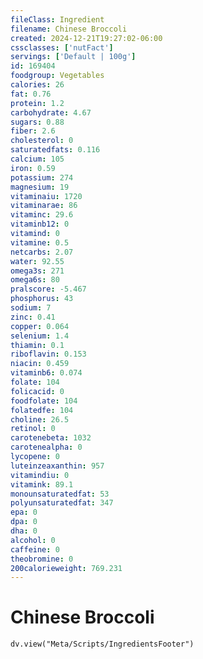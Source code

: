 ```yaml
---
fileClass: Ingredient
filename: Chinese Broccoli
created: 2024-12-21T19:27:02-06:00
cssclasses: ['nutFact']
servings: ['Default | 100g']
id: 169404
foodgroup: Vegetables
calories: 26
fat: 0.76
protein: 1.2
carbohydrate: 4.67
sugars: 0.88
fiber: 2.6
cholesterol: 0
saturatedfats: 0.116
calcium: 105
iron: 0.59
potassium: 274
magnesium: 19
vitaminaiu: 1720
vitaminarae: 86
vitaminc: 29.6
vitaminb12: 0
vitamind: 0
vitamine: 0.5
netcarbs: 2.07
water: 92.55
omega3s: 271
omega6s: 80
pralscore: -5.467
phosphorus: 43
sodium: 7
zinc: 0.41
copper: 0.064
selenium: 1.4
thiamin: 0.1
riboflavin: 0.153
niacin: 0.459
vitaminb6: 0.074
folate: 104
folicacid: 0
foodfolate: 104
folatedfe: 104
choline: 26.5
retinol: 0
carotenebeta: 1032
carotenealpha: 0
lycopene: 0
luteinzeaxanthin: 957
vitamindiu: 0
vitamink: 89.1
monounsaturatedfat: 53
polyunsaturatedfat: 347
epa: 0
dpa: 0
dha: 0
alcohol: 0
caffeine: 0
theobromine: 0
200calorieweight: 769.231
---
```


# Chinese Broccoli

```dataviewjs
dv.view("Meta/Scripts/IngredientsFooter")
```